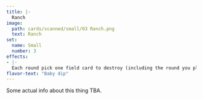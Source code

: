 ```yaml
---
title: |-
  Ranch
image: 
  path: cards/scanned/small/03 Ranch.png
  text: Ranch
set:
  name: Small
  number: 3
effects: 
- |-
  Each round pick one field card to destroy (including the round you play this)
flavor-text: "Baby dip"
---
```

Some actual info about this thing TBA.
